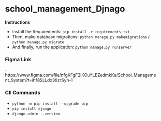 # school_management_Djnago

**Instructions**
- Install the Requirements: `pip install -r requirements.txt`
- Then, make database migrations: `python manage.py makemigrations` / `python manage.py migrate`
- And finally, run the application: `python manage.py runserver`

<h3>Figma Link</h3>
- https://www.figma.com/file/nfgKFgF2iKOuYLEZedmkKa/School_Management_System?t=ihf8SLLdx39zrSyh-1

**<h3>ClI Commands </h3>**

- `python -m pip install --upgrade pip`<br>
- `pip install django`<br>
- `django-admin --version`<br>
